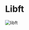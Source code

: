 #  Libft

![libft](https://github.com/debsalbornoz/libft/assets/119970138/69193828-fe13-41ae-8ed5-1b102ac8dc9c)
